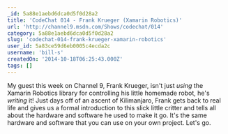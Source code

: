 ```yaml
---
_id: 5a88e1aebd6dca0d5f0d28a2
title: 'CodeChat 014 - Frank Krueger (Xamarin Robotics)'
url: 'http://channel9.msdn.com/Shows/codechat/014'
category: 5a88e1aebd6dca0d5f0d28a2
slug: 'codechat-014-frank-krueger-xamarin-robotics'
user_id: 5a83ce59d6eb0005c4ecda2c
username: 'bill-s'
createdOn: '2014-10-18T06:25:43.000Z'
tags: []
---
```


My guest this week on Channel 9, Frank Krueger, isn't just <em>using</em> the Xamarin Robotics library for controlling his little homemade robot, he's <em>writing</em> it! Just days off of an ascent of Kilimanjaro, Frank gets back to real life and gives us a formal introduction to this slick little critter and tells all about the hardware and software he used to make it go. It's the same hardware and software that you can use on your own project. Let's go.

